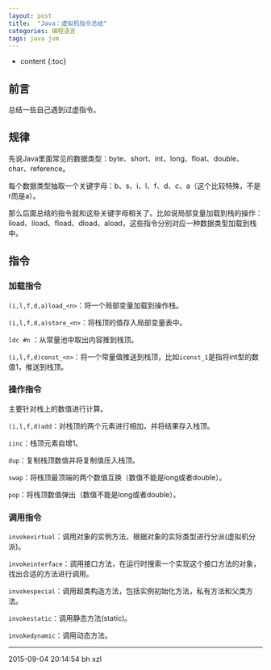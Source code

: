 ```yaml
---
layout: post
title:  "Java：虚拟机指令总结"
categories: 编程语言
tags: java jvm
---
```


* content
{:toc}

## 前言

总结一些自己遇到过虚指令。

## 规律

先说Java里面常见的数据类型：byte、short、int、long、float、double、char、reference。

每个数据类型抽取一个关键字母：b、s、i、l、f、d、c、a（这个比较特殊，不是r而是a）。

那么后面总结的指令就和这些关键字母相关了。比如说局部变量加载到栈的操作：iload、lload、fload、dload、aload，这些指令分别对应一种数据类型加载到栈中。




## 指令

### 加载指令

`(i,l,f,d,a)load_<n>`：将一个局部变量加载到操作栈。

`(i,l,f,d,a)store_<n>`：将栈顶的值存入局部变量表中。

`ldc #n` ：从常量池中取出内容推到栈顶。

`(i,l,f,d)const_<n>`：将一个常量值推送到栈顶，比如`iconst_1`是指将int型的数值1，推送到栈顶。

### 操作指令

主要针对栈上的数值进行计算。

`(i,l,f,d)add`：对栈顶的两个元素进行相加，并将结果存入栈顶。

`iinc`：栈顶元素自增1。

`dup`：复制栈顶数值并将复制值压入栈顶。

`swap`：将栈顶最顶端的两个数值互换（数值不能是long或者double）。

`pop`：将栈顶数值弹出（数值不能是long或者double）。

### 调用指令

`invokevirtual`：调用对象的实例方法，根据对象的实际类型进行分派(虚拟机分派)。

`invokeinterface`：调用接口方法，在运行时搜索一个实现这个接口方法的对象，找出合适的方法进行调用。

`invokespecial`：调用超类构造方法，包括实例初始化方法，私有方法和父类方法。

`invokestatic`：调用静态方法(static)。

`invokedynamic`：调用动态方法。

***
2015-09-04 20:14:54 bh xzl
